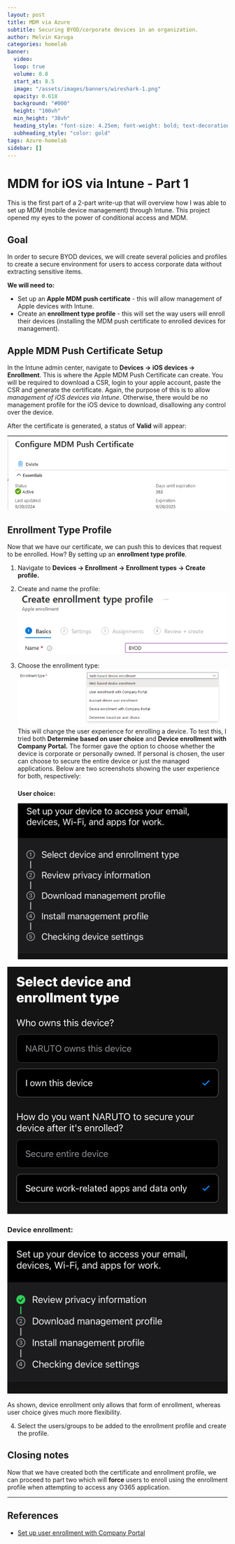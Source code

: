 ```yaml
---
layout: post
title: MDM via Azure
subtitle: Securing BYOD/corporate devices in an organization.
author: Melvin Karuga
categories: homelab
banner:
  video: 
  loop: true
  volume: 0.8
  start_at: 8.5
  image: "/assets/images/banners/wireshark-1.png"
  opacity: 0.618
  background: "#000"
  height: "100vh"
  min_height: "38vh"
  heading_style: "font-size: 4.25em; font-weight: bold; text-decoration: underline"
  subheading_style: "color: gold"
tags: Azure-homelab
sidebar: []
---
```


# MDM for iOS via Intune - Part 1
This is the first part of a 2-part write-up that will overview how I was able to set up MDM (mobile device management) through Intune. This project opened my eyes to the power of conditional access and MDM. 

## Goal

In order to secure BYOD devices, we will create several policies and profiles to create a secure environment for users to access corporate data without extracting sensitive items.

**We will need to:**

- Set up an **Apple MDM push certificate** \- this will allow management of Apple devices with Intune.
- Create an **enrollment type profile** - this will set the way users will enroll their devices (installing the MDM push certificate to enrolled devices for management).

## Apple MDM Push Certificate Setup

In the Intune admin center, navigate to **Devices → iOS devices → Enrollment**. This is where the Apple MDM Push Certificate can create. You will be required to download a CSR, login to your apple account, paste the CSR and generate the certificate. Again, the purpose of this is to allow _management of iOS devices via Intune_. Otherwise, there would be no management profile for the iOS device to download, disallowing any control over the device.

After the certificate is generated, a status of **Valid** will appear:

![Alt text](/assets/images/MDM-for-iOS-via-Intune-Part-1/1.png)

## Enrollment Type Profile

Now that we have our certificate, we can push this to devices that request to be enrolled. How? By setting up an **enrollment type profile**.

1.  Navigate to **Devices → Enrollment → Enrollment types → Create profile.**
2.  Create and name the profile:![Alt text](/assets/images/MDM-for-iOS-via-Intune-Part-1/2.png)
3.  Choose the enrollment type:![Alt text](/assets/images/MDM-for-iOS-via-Intune-Part-1/3.png)This will change the user experience for enrolling a device. To test this, I tried both **Determine based on user choice** and **Device enrollment with Company Portal.** The former gave the option to choose whether the device is corporate or personally owned. If personal is chosen, the user can choose to secure the entire device or just the managed applications. Below are two screenshots showing the user experience for both, respectively:
    
    ###   
    **User choice:**
    
    ![Alt text](/assets/images/MDM-for-iOS-via-Intune-Part-1/4.png)

![Alt text](/assets/images/MDM-for-iOS-via-Intune-Part-1/5.png)

### **Device enrollment:**

![Alt text](/assets/images/MDM-for-iOS-via-Intune-Part-1/6.png)

As shown, device enrollment only allows that form of enrollment, whereas user choice gives much more flexibility.

4.  Select the users/groups to be added to the enrollment profile and create the profile.

## Closing notes

Now that we have created both the certificate and enrollment profile, we can proceed to part two which will **force** users to enroll using the enrollment profile when attempting to access any O365 application.

---

## References

- [Set up user enrollment with Company Portal](https://learn.microsoft.com/en-us/mem/intune/enrollment/apple-user-enrollment-with-company-portal?WT.mc_id=Portal-Microsoft_Intune_Enrollment)